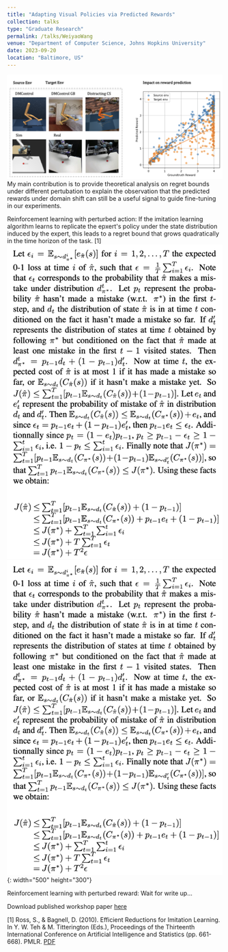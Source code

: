 ```yaml
---
title: "Adapting Visual Policies via Predicted Rewards"
collection: talks
type: "Graduate Research"
permalink: /talks/WeiyaoWang
venue: "Department of Computer Science, Johns Hopkins University"
date: 2023-09-20
location: "Baltimore, US"
---
```


![Alt text for image](/images/pub_3.png)
My main contribution is to provide theoretical analysis on regret bounds under different pertubation to explain the observation that the predicted rewards under domain shift can still be a useful signal to guide fine-tuning in our experiments.

Reinforcement learning with perturbed action: If the imitation learning algorithm learns to replicate the epxert's policy under the state distribution induced by the expert, this leads to a regret bound that grows quadratically in the time horizon of the task. [1]
![Alt text for image](/images/Equation.png)
![Alt text for image](/images/Equation.png){: width="500" height="300"}


Reinforcement learning with perturbed reward: Wait for write up...

Download published workshop paper [here](https://drive.google.com/file/d/10BI6IhTAY8Zf6pmeVfVk1GrxAssGb1g8/view)

[1] Ross, S., & Bagnell, D. (2010). Efficient Reductions for Imitation Learning. In Y. W. Teh & M. Titterington (Eds.), Proceedings of the Thirteenth International Conference on Artificial Intelligence and Statistics (pp. 661-668). PMLR. [PDF](https://www.google.com/search?client=safari&rls=en&q=Efficient+Reductions+for+Imitation+Learning&ie=UTF-8&oe=UTF-8)
